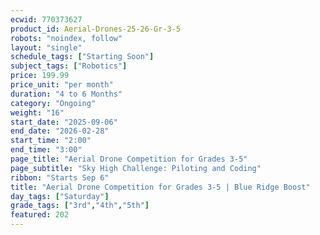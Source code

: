 ```yaml
---
ecwid: 770373627
product_id: Aerial-Drones-25-26-Gr-3-5
robots: "noindex, follow"
layout: "single"
schedule_tags: ["Starting Soon"]
subject_tags: ["Robotics"]
price: 199.99
price_unit: "per month"
duration: "4 to 6 Months"
category: "Ongoing"
weight: "16"
start_date: "2025-09-06"
end_date: "2026-02-28"
start_time: "2:00"
end_time: "3:00"
page_title: "Aerial Drone Competition for Grades 3-5"
page_subtitle: "Sky High Challenge: Piloting and Coding"
ribbon: "Starts Sep 6"
title: "Aerial Drone Competition for Grades 3-5 | Blue Ridge Boost"
day_tags: ["Saturday"]
grade_tags: ["3rd","4th","5th"]
featured: 202
---
```

